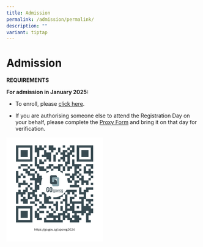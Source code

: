 ```yaml
---
title: Admission
permalink: /admission/permalink/
description: ""
variant: tiptap
---
```

<h1>Admission</h1>
<p><strong>REQUIREMENTS</strong>
</p>
<p><strong>For admission in January 2025:</strong>
</p>
<ul data-tight="true" class="tight">
<li>
<p>To enroll, please <a href="https://go.gov.sg/apsreg2024" rel="noopener noreferrer nofollow" target="_blank">click here</a>.</p>
</li>
<li>
<p>If you are authorising someone else to attend the Registration Day on
your behalf, please complete the <a href="/files/admission-%20joint%20proxy%20form.pdf" rel="noopener noreferrer nofollow" target="_blank">Proxy Form</a> and bring
it on that day for verification.</p>
</li>
</ul>
<p></p>
<div class="isomer-image-wrapper">
<img style="width: 50%;" height="auto" width="100%" alt="" src="/images/APSReg2024.png">
</div>
<p></p>
